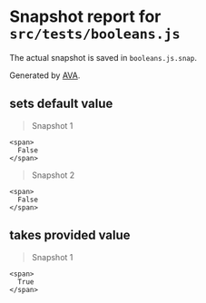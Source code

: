 # Snapshot report for `src/tests/booleans.js`

The actual snapshot is saved in `booleans.js.snap`.

Generated by [AVA](https://avajs.dev).

## sets default value

> Snapshot 1

    <span>
      False
    </span>

> Snapshot 2

    <span>
      False
    </span>

## takes provided value

> Snapshot 1

    <span>
      True
    </span>
